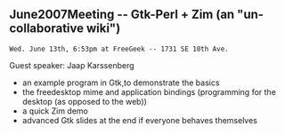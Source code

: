 ## June2007Meeting -- Gtk-Perl + Zim (an "un-collaborative wiki")

    Wed. June 13th, 6:53pm at FreeGeek -- 1731 SE 10th Ave.

Guest speaker: Jaap Karssenberg

* an example program in Gtk,to demonstrate the basics
* the freedesktop mime and application bindings (programming for the desktop (as opposed to the web))
* a quick Zim demo
* advanced Gtk slides at the end if everyone behaves themselves
